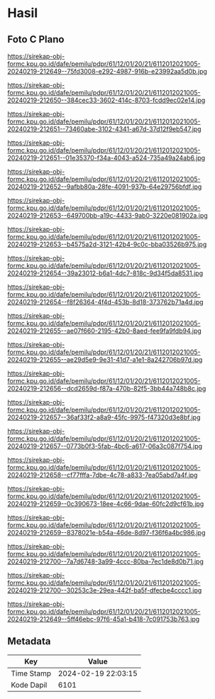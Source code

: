 # Hasil

## Foto C Plano

https://sirekap-obj-formc.kpu.go.id/dafe/pemilu/pdpr/61/12/01/20/21/6112012021005-20240219-212649--75fd3008-e292-4987-916b-e23992aa5d0b.jpg

https://sirekap-obj-formc.kpu.go.id/dafe/pemilu/pdpr/61/12/01/20/21/6112012021005-20240219-212650--384cec33-3602-414c-8703-fcdd9ec02e14.jpg

https://sirekap-obj-formc.kpu.go.id/dafe/pemilu/pdpr/61/12/01/20/21/6112012021005-20240219-212651--73460abe-3102-4341-a67d-37d12f9eb547.jpg

https://sirekap-obj-formc.kpu.go.id/dafe/pemilu/pdpr/61/12/01/20/21/6112012021005-20240219-212651--01e35370-f34a-4043-a524-735a49a24ab6.jpg

https://sirekap-obj-formc.kpu.go.id/dafe/pemilu/pdpr/61/12/01/20/21/6112012021005-20240219-212652--9afbb80a-28fe-4091-937b-64e29756bfdf.jpg

https://sirekap-obj-formc.kpu.go.id/dafe/pemilu/pdpr/61/12/01/20/21/6112012021005-20240219-212653--649700bb-a19c-4433-9ab0-3220e081902a.jpg

https://sirekap-obj-formc.kpu.go.id/dafe/pemilu/pdpr/61/12/01/20/21/6112012021005-20240219-212653--b4575a2d-3121-42b4-9c0c-bba03526b975.jpg

https://sirekap-obj-formc.kpu.go.id/dafe/pemilu/pdpr/61/12/01/20/21/6112012021005-20240219-212654--39a23012-b6a1-4dc7-818c-9d34f5da8531.jpg

https://sirekap-obj-formc.kpu.go.id/dafe/pemilu/pdpr/61/12/01/20/21/6112012021005-20240219-212654--f8f26364-4f4d-453b-8d18-373762b71a4d.jpg

https://sirekap-obj-formc.kpu.go.id/dafe/pemilu/pdpr/61/12/01/20/21/6112012021005-20240219-212655--ae07f660-2195-42b0-8aed-fee9fa9fdb94.jpg

https://sirekap-obj-formc.kpu.go.id/dafe/pemilu/pdpr/61/12/01/20/21/6112012021005-20240219-212655--ae29d5e9-9e31-41d7-a1e1-8a242706b97d.jpg

https://sirekap-obj-formc.kpu.go.id/dafe/pemilu/pdpr/61/12/01/20/21/6112012021005-20240219-212656--dcd2659d-f87a-470b-82f5-3bb44a748b8c.jpg

https://sirekap-obj-formc.kpu.go.id/dafe/pemilu/pdpr/61/12/01/20/21/6112012021005-20240219-212657--36af33f2-a8a9-45fc-9975-f47320d3e8bf.jpg

https://sirekap-obj-formc.kpu.go.id/dafe/pemilu/pdpr/61/12/01/20/21/6112012021005-20240219-212657--0773b0f3-5fab-4bc6-a617-06a3c087f754.jpg

https://sirekap-obj-formc.kpu.go.id/dafe/pemilu/pdpr/61/12/01/20/21/6112012021005-20240219-212658--cf77fffa-7dbe-4c78-a833-7ea05abd7a4f.jpg

https://sirekap-obj-formc.kpu.go.id/dafe/pemilu/pdpr/61/12/01/20/21/6112012021005-20240219-212659--0c390673-18ee-4c66-9dae-60fc2d9cf61b.jpg

https://sirekap-obj-formc.kpu.go.id/dafe/pemilu/pdpr/61/12/01/20/21/6112012021005-20240219-212659--8378021e-b54a-46de-8d97-f36f6a4bc986.jpg

https://sirekap-obj-formc.kpu.go.id/dafe/pemilu/pdpr/61/12/01/20/21/6112012021005-20240219-212700--7a7d6748-3a99-4ccc-80ba-7ec1de8d0b71.jpg

https://sirekap-obj-formc.kpu.go.id/dafe/pemilu/pdpr/61/12/01/20/21/6112012021005-20240219-212700--30253c3e-29ea-442f-ba5f-dfecbe4cccc1.jpg

https://sirekap-obj-formc.kpu.go.id/dafe/pemilu/pdpr/61/12/01/20/21/6112012021005-20240219-212649--5ff46ebc-97f6-45a1-b418-7c091753b763.jpg


## Metadata

| Key        | Value               |
| ---------- | ------------------- |
| Time Stamp | 2024-02-19 22:03:15 |
| Kode Dapil | 6101                |




